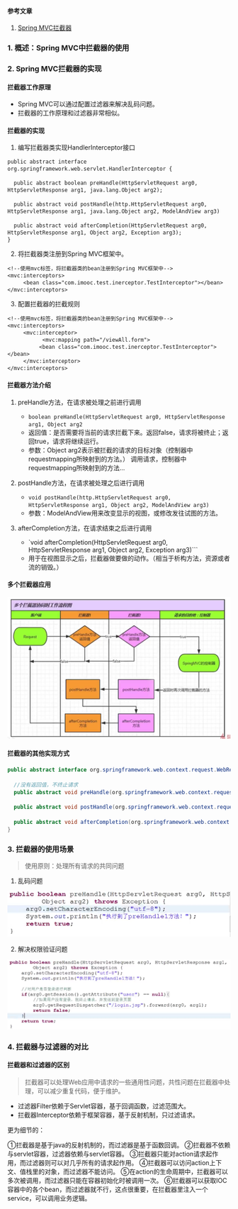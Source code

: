 #### 参考文章

1. [Spring MVC拦截器](http://www.imooc.com/learn/498)


### 1. 概述：Spring MVC中拦截器的使用
### 2. Spring MVC拦截器的实现

#### 拦截器工作原理

- Spring MVC可以通过配置过滤器来解决乱码问题。
- 拦截器的工作原理和过滤器非常相似。

#### 拦截器的实现

1. 编写拦截器类实现HandlerInterceptor接口
```
public abstract interface org.springframework.web.servlet.HandlerInterceptor {

  public abstract boolean preHandle(HttpServletRequest arg0, HttpServletResponse arg1, java.lang.Object arg2);

  public abstract void postHandle(http.HttpServletRequest arg0, HttpServletResponse arg1, java.lang.Object arg2, ModelAndView arg3)

  public abstract void afterCompletion(HttpServletRequest arg0, HttpServletResponse arg1, Object arg2, Exception arg3);
}
```
2. 将拦截器类注册到Spring MVC框架中。
```
<!--使用mvc标签，将拦截器类的bean注册到Spring MVC框架中-->
<mvc:interceptors>
     <bean class="com.imooc.test.inerceptor.TestInterceptor"></bean>
</mvc:interceptors>
```
3. 配置拦截器的拦截规则
```
<!--使用mvc标签，将拦截器类的bean注册到Spring MVC框架中-->
<mvc:interceptors>
     <mvc:interceptor>
           <mvc:mapping path="/viewAll.form">    
          <bean class="com.imooc.test.inerceptor.TestInterceptor"></bean>
     </mvc:interceptor>     
</mvc:interceptors>
```

#### 拦截器方法介绍

1. preHandle方法，在请求被处理之前进行调用
	- `boolean preHandle(HttpServletRequest arg0, HttpServletResponse arg1, Object arg2`
	- 返回值：是否需要将当前的请求拦截下来。返回false，请求将被终止；返回true，请求将继续运行。
	- 参数：Object arg2表示被拦截的请求的目标对象（控制器中requestmapping所映射到的方法。）
调用请求，控制器中requestmapping所映射到的方法...
2. postHandle方法，在请求被处理之后进行调用
	- `void postHandle(http.HttpServletRequest arg0, HttpServletResponse arg1, Object arg2, ModelAndView arg3)`
	- 参数：ModelAndView用来改变显示的视图，或修改发往试图的方法。

3. afterCompletion方法，在请求结束之后进行调用
	- `void afterCompletion(HttpServletRequest arg0, HttpServletResponse arg1, Object arg2, Exception arg3)```
	- 用于在视图显示之后，拦截器做要做的动作。（相当于析构方法，资源或者流的销毁。）

#### 多个拦截器应用

![Image-javaee-springmvc-interceptor-multiinterceptor.png](https://github.com/personajian/newcoder/raw/master/note/picture/Image-javaee-springmvc-interceptor-multiinterceptor.png)

#### 拦截器的其他实现方式

```java
public abstract interface org.springframework.web.context.request.WebRequestInterceptor {

  //没有返回值，不终止请求
  public abstract void preHandle(org.springframework.web.context.request.WebRequest arg0) throws java.lang.Exception;

  public abstract void postHandle(org.springframework.web.context.request.WebRequest arg0, org.springframework.ui.ModelMap arg1) throws java.lang.Exception;

  public abstract void afterCompletion(org.springframework.web.context.request.WebRequest arg0, java.lang.Exception arg1) throws java.lang.Exception;
}
```

### 3. 拦截器的使用场景

>使用原则：处理所有请求的共同问题

1. 乱码问题
 
![Image-javaee-springmvc-interceptor-encoding.png](https://github.com/personajian/newcoder/raw/master/note/picture/Image-javaee-springmvc-interceptor-encoding.png)

2. 解决权限验证问题

![Image-javaee-springmvc-interceptor-role.png](https://github.com/personajian/newcoder/raw/master/note/picture/Image-javaee-springmvc-interceptor-role.png)


### 4. 拦截器与过滤器的对比

#### 拦截器和过滤器的区别

>拦截器可以处理Web应用中请求的一些通用性问题，共性问题在拦截器中处理，可以减少重复代码，便于维护。

- 过滤器Filter依赖于Servlet容器，基于回调函数，过滤范围大。
- 拦截器Interceptor依赖于框架容器，基于反射机制，只过滤请求。


更为细节的：

①拦截器是基于java的反射机制的，而过滤器是基于函数回调。
②拦截器不依赖与servlet容器，过滤器依赖与servlet容器。
③拦截器只能对action请求起作用，而过滤器则可以对几乎所有的请求起作用。
④拦截器可以访问action上下文、值栈里的对象，而过滤器不能访问。
⑤在action的生命周期中，拦截器可以多次被调用，而过滤器只能在容器初始化时被调用一次。
⑥拦截器可以获取IOC容器中的各个bean，而过滤器就不行，这点很重要，在拦截器里注入一个service，可以调用业务逻辑。


